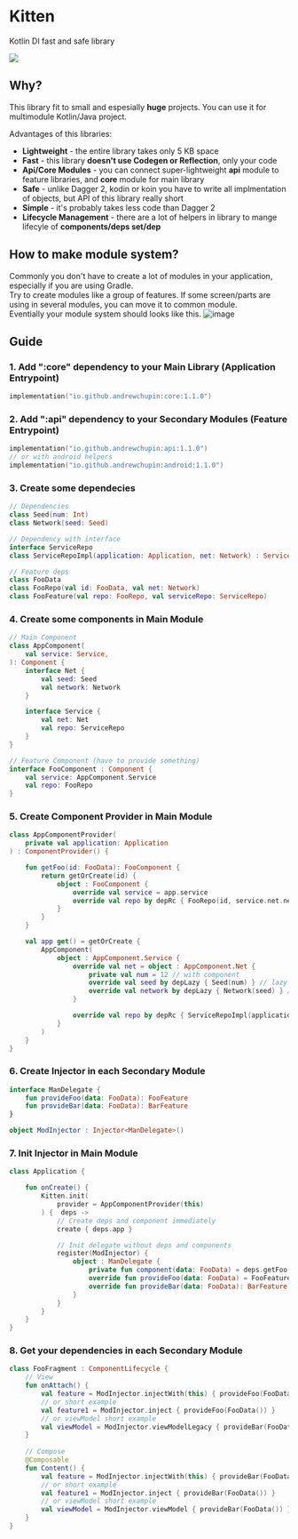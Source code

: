 # Kitten
Kotlin DI fast and safe library

<img src="https://i.pinimg.com/236x/ae/a3/5a/aea35a7874af4c09d2ee73998d8f8b6d.jpg">

## Why?
This library fit to small and espesially **huge** projects. You can use it for multimodule Kotlin/Java project.

Advantages of this libraries:
- **Lightweight** - the entire library takes only 5 KB space
- **Fast** - this library **doesn't use Codegen or Reflection**, only your code
- **Api/Core Modules** - you can connect super-lightweight **api** module to feature libraries, and **core** module for main library
- **Safe** - unlike Dagger 2, kodin or koin you have to write all implmentation of objects, but API of this library really short
- **Simple** - it's probably takes less code than Dagger 2
- **Lifecycle Management** - there are a lot of helpers in library to mange lifecyle of **components/deps set/dep**

## How to make module system?
Commonly you don't have to create a lot of modules in your application, especially if you are using Gradle.
</br>
Try to create modules like a group of features. If some screen/parts are using in several modules, you can move it to common module.
</br>
Eventially your module system should looks like this.
![image](https://user-images.githubusercontent.com/15245196/155395076-9c6e679d-3444-4455-9c8c-2d9e1903e480.png)


## Guide
### 1. Add ":core" dependency to your Main Library (Application Entrypoint)
``` kotlin
implementation("io.github.andrewchupin:core:1.1.0")
```
### 2. Add ":api" dependency to your Secondary Modules (Feature Entrypoint)
``` kotlin
implementation("io.github.andrewchupin:api:1.1.0")
// or with android helpers
implementation("io.github.andrewchupin:android:1.1.0")
```
### 3. Create some dependecies
``` kotlin
// Dependencies
class Seed(num: Int)
class Network(seed: Seed)

// Dependency with interface
interface ServiceRepo
class ServiceRepoImpl(application: Application, net: Network) : ServiceRepo

// Feature deps
class FooData
class FooRepo(val id: FooData, val net: Network)
class FooFeature(val repo: FooRepo, val serviceRepo: ServiceRepo)
```
### 4. Create some components in Main Module
``` kotlin
// Main Component
class AppComponent(
    val service: Service,
): Component {
    interface Net {
        val seed: Seed
        val network: Network
    }

    interface Service {
        val net: Net
        val repo: ServiceRepo
    }
}

// Feature Component (have to provide something)
interface FooComponent : Component {
    val service: AppComponent.Service
    val repo: FooRepo
}
```

### 5. Create Component Provider in Main Module
``` kotlin
class AppComponentProvider(
    private val application: Application
) : ComponentProvider() {

    fun getFoo(id: FooData): FooComponent {
        return getOrCreate(id) {
            object : FooComponent {
                override val service = app.service
                override val repo by depRc { FooRepo(id, service.net.network) }
            }
        }
    }

    val app get() = getOrCreate {
        AppComponent(
            object : AppComponent.Service {
                override val net = object : AppComponent.Net {
                    private val num = 12 // with component
                    override val seed by depLazy { Seed(num) } // lazy
                    override val network by depLazy { Network(seed) } // lazy
                }

                override val repo by depRc { ServiceRepoImpl(application, net.network) } // ref-counter
            }
        )
    }
}
```

### 6. Create Injector in each Secondary Module
``` kotlin
interface ManDelegate {
    fun provideFoo(data: FooData): FooFeature
    fun provideBar(data: FooData): BarFeature
}

object ModInjector : Injector<ManDelegate>()
```

### 7. Init Injector in Main Module

``` kotlin
class Application {

    fun onCreate() {
        Kitten.init(
            provider = AppComponentProvider(this)
        ) {  deps ->
            // Create deps and component immediately
            create { deps.app }

            // Init delegate without deps and components
            register(ModInjector) {
                object : ManDelegate {
                    private fun component(data: FooData) = deps.getFoo(data)
                    override fun provideFoo(data: FooData) = FooFeature(component(data).repo, deps.app.service.repo)
                    override fun provideBar(data: FooData): BarFeature = BarFeature(component(data).service.repo)
                }
            }
        }
    }
}
```


### 8. Get your dependencies in each Secondary Module
``` kotlin
class FooFragment : ComponentLifecycle {
    // View
    fun onAttach() {
        val feature = ModInjector.injectWith(this) { provideFoo(FooData()) }
        // or short example
        val feature1 = ModInjector.inject { provideFoo(FooData()) }
        // or viewModel short example
        val viewModel = ModInjector.viewModelLegacy { provideBar(FooData()) }
    }
    
    // Compose
    @Composable
    fun Content() {
        val feature = ModInjector.injectWith(this) { provideBar(FooData()) }
        // or short example
        val feature1 = ModInjector.inject { provideBar(FooData()) }
        // or viewModel short example
        val viewModel = ModInjector.viewModel { provideBar(FooData()) }
    }
}
```
